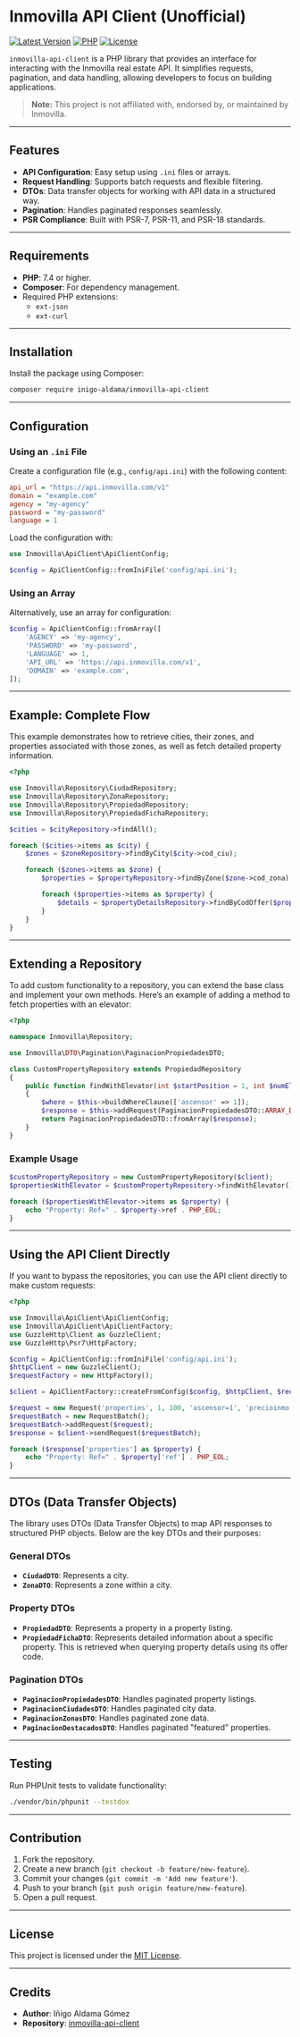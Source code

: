 
# Inmovilla API Client (Unofficial)

[![Latest Version](https://img.shields.io/badge/version-1.0.0-blue)]()
[![PHP](https://img.shields.io/badge/php-%5E7.4%20%7C%7C%20%5E8.0-blue)]()
[![License](https://img.shields.io/badge/license-MIT-green)](LICENSE)

`inmovilla-api-client` is a PHP library that provides an interface for interacting with the Inmovilla real estate API. It simplifies requests, pagination, and data handling, allowing developers to focus on building applications.

> **Note:** This project is not affiliated with, endorsed by, or maintained by Inmovilla.

---

## Features

- **API Configuration**: Easy setup using `.ini` files or arrays.
- **Request Handling**: Supports batch requests and flexible filtering.
- **DTOs**: Data transfer objects for working with API data in a structured way.
- **Pagination**: Handles paginated responses seamlessly.
- **PSR Compliance**: Built with PSR-7, PSR-11, and PSR-18 standards.

---

## Requirements

- **PHP**: 7.4 or higher.
- **Composer**: For dependency management.
- Required PHP extensions:
    - `ext-json`
    - `ext-curl`

---

## Installation

Install the package using Composer:
```bash
composer require inigo-aldama/inmovilla-api-client
```

---

## Configuration

### Using an `.ini` File
Create a configuration file (e.g., `config/api.ini`) with the following content:
```ini
api_url = "https://api.inmovilla.com/v1"
domain = "example.com"
agency = "my-agency"
password = "my-password"
language = 1
```

Load the configuration with:
```php
use Inmovilla\ApiClient\ApiClientConfig;

$config = ApiClientConfig::fromIniFile('config/api.ini');
```

### Using an Array
Alternatively, use an array for configuration:
```php
$config = ApiClientConfig::fromArray([
    'AGENCY' => 'my-agency',
    'PASSWORD' => 'my-password',
    'LANGUAGE' => 1,
    'API_URL' => 'https://api.inmovilla.com/v1',
    'DOMAIN' => 'example.com',
]);
```

---

## Example: Complete Flow

This example demonstrates how to retrieve cities, their zones, and properties associated with those zones, as well as fetch detailed property information.

```php
<?php

use Inmovilla\Repository\CiudadRepository;
use Inmovilla\Repository\ZonaRepository;
use Inmovilla\Repository\PropiedadRepository;
use Inmovilla\Repository\PropiedadFichaRepository;

$cities = $cityRepository->findAll();

foreach ($cities->items as $city) {
    $zones = $zoneRepository->findByCity($city->cod_ciu);

    foreach ($zones->items as $zone) {
        $properties = $propertyRepository->findByZone($zone->cod_zona);

        foreach ($properties->items as $property) {
            $details = $propertyDetailsRepository->findByCodOffer($property->cod_ofer);
        }
    }
}
```

---

## Extending a Repository

To add custom functionality to a repository, you can extend the base class and implement your own methods. Here’s an example of adding a method to fetch properties with an elevator:

```php
<?php

namespace Inmovilla\Repository;

use Inmovilla\DTO\Pagination\PaginacionPropiedadesDTO;

class CustomPropertyRepository extends PropiedadRepository
{
    public function findWithElevator(int $startPosition = 1, int $numElements = 100, string $order = 'precioinmo, precioalq'): PaginacionPropiedadesDTO
    {
        $where = $this->buildWhereClause(['ascensor' => 1]);
        $response = $this->addRequest(PaginacionPropiedadesDTO::ARRAY_DATA_KEY, $startPosition, $numElements, $where, $order);
        return PaginacionPropiedadesDTO::fromArray($response);
    }
}
```

### Example Usage
```php
$customPropertyRepository = new CustomPropertyRepository($client);
$propertiesWithElevator = $customPropertyRepository->findWithElevator();

foreach ($propertiesWithElevator->items as $property) {
    echo "Property: Ref=" . $property->ref . PHP_EOL;
}
```

---

## Using the API Client Directly

If you want to bypass the repositories, you can use the API client directly to make custom requests:

```php
<?php

use Inmovilla\ApiClient\ApiClientConfig;
use Inmovilla\ApiClient\ApiClientFactory;
use GuzzleHttp\Client as GuzzleClient;
use GuzzleHttp\Psr7\HttpFactory;

$config = ApiClientConfig::fromIniFile('config/api.ini');
$httpClient = new GuzzleClient();
$requestFactory = new HttpFactory();

$client = ApiClientFactory::createFromConfig($config, $httpClient, $requestFactory);

$request = new Request('properties', 1, 100, 'ascensor=1', 'precioinmo, precioalq');
$requestBatch = new RequestBatch();
$requestBatch->addRequest($request);
$response = $client->sendRequest($requestBatch);

foreach ($response['properties'] as $property) {
    echo "Property: Ref=" . $property['ref'] . PHP_EOL;
}
```

---

## DTOs (Data Transfer Objects)

The library uses DTOs (Data Transfer Objects) to map API responses to structured PHP objects. Below are the key DTOs and their purposes:

### General DTOs

- **`CiudadDTO`**: Represents a city.
- **`ZonaDTO`**: Represents a zone within a city.

### Property DTOs

- **`PropiedadDTO`**: Represents a property in a property listing.
- **`PropiedadFichaDTO`**: Represents detailed information about a specific property. This is retrieved when querying property details using its offer code.

### Pagination DTOs

- **`PaginacionPropiedadesDTO`**: Handles paginated property listings.
- **`PaginacionCiudadesDTO`**: Handles paginated city data.
- **`PaginacionZonasDTO`**: Handles paginated zone data.
- **`PaginacionDestacadosDTO`**: Handles paginated "featured" properties.

---

## Testing

Run PHPUnit tests to validate functionality:
```bash
./vendor/bin/phpunit --testdox
```

---

## Contribution

1. Fork the repository.
2. Create a new branch (`git checkout -b feature/new-feature`).
3. Commit your changes (`git commit -m 'Add new feature'`).
4. Push to your branch (`git push origin feature/new-feature`).
5. Open a pull request.

---

## License

This project is licensed under the [MIT License](LICENSE).

---

## Credits

- **Author**: Iñigo Aldama Gómez
- **Repository**: [inmovilla-api-client](https://github.com/inigo-aldama/inmovilla-api-client)
